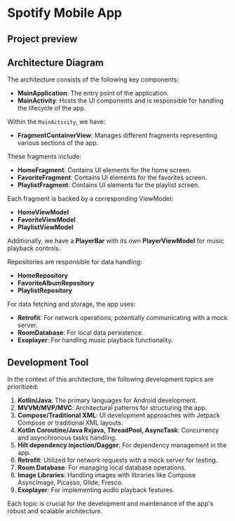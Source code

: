 # Spotify Mobile App
## Project preview

## Architecture Diagram

The architecture consists of the following key components:

- **MainApplication**: The entry point of the application.
- **MainActivity**: Hosts the UI components and is responsible for handling the lifecycle of the app.

Within the `MainActivity`, we have:

- **FragmentContainerView**: Manages different fragments representing various sections of the app.

These fragments include:

- **HomeFragment**: Contains UI elements for the home screen.
- **FavoriteFragment**: Contains UI elements for the favorites screen.
- **PlaylistFragment**: Contains UI elements for the playlist screen.

Each fragment is backed by a corresponding ViewModel:

- **HomeViewModel**
- **FavoriteViewModel**
- **PlaylistViewModel**

Additionally, we have a **PlayerBar** with its own **PlayerViewModel** for music playback controls.

Repositories are responsible for data handling:

- **HomeRepository**
- **FavoriteAlbumRepository**
- **PlaylistRepository**

For data fetching and storage, the app uses:

- **Retrofit**: For network operations, potentially communicating with a mock server.
- **RoomDatabase**: For local data persistence.
- **Exoplayer**: For handling music playback functionality.

## Development Tool

In the context of this architecture, the following development topics are prioritized:

1. **Kotlin/Java**: The primary languages for Android development.
2. **MVVM/MVP/MVC**: Architectural patterns for structuring the app.
3. **Compose/Traditional XML**: UI development approaches with Jetpack Compose or traditional XML layouts.
4. **Kotlin Coroutine/Java Rxjava, ThreadPool, AsyncTask**: Concurrency and asynchronous tasks handling.
5. **Hilt dependency injection/Dagger**: For dependency management in the app.
6. **Retrofit**: Utilized for network requests with a mock server for testing.
7. **Room Database**: For managing local database operations.
8. **Image Libraries**: Handling images with libraries like Compose AsyncImage, Picasso, Glide, Fresco.
9. **Exoplayer**: For implementing audio playback features.

Each topic is crucial for the development and maintenance of the app's robust and scalable architecture.
